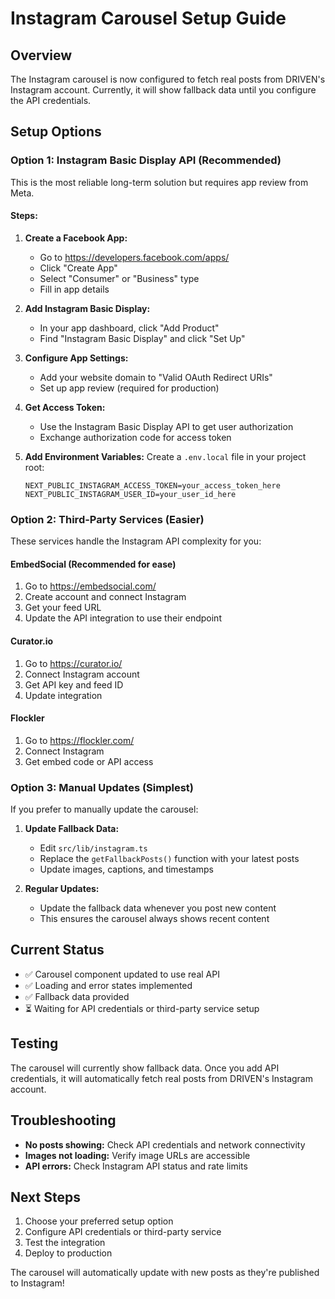 # Instagram Carousel Setup Guide

## Overview
The Instagram carousel is now configured to fetch real posts from DRIVEN's Instagram account. Currently, it will show fallback data until you configure the API credentials.

## Setup Options

### Option 1: Instagram Basic Display API (Recommended)
This is the most reliable long-term solution but requires app review from Meta.

#### Steps:
1. **Create a Facebook App:**
   - Go to https://developers.facebook.com/apps/
   - Click "Create App"
   - Select "Consumer" or "Business" type
   - Fill in app details

2. **Add Instagram Basic Display:**
   - In your app dashboard, click "Add Product"
   - Find "Instagram Basic Display" and click "Set Up"

3. **Configure App Settings:**
   - Add your website domain to "Valid OAuth Redirect URIs"
   - Set up app review (required for production)

4. **Get Access Token:**
   - Use the Instagram Basic Display API to get user authorization
   - Exchange authorization code for access token

5. **Add Environment Variables:**
   Create a `.env.local` file in your project root:
   ```
   NEXT_PUBLIC_INSTAGRAM_ACCESS_TOKEN=your_access_token_here
   NEXT_PUBLIC_INSTAGRAM_USER_ID=your_user_id_here
   ```

### Option 2: Third-Party Services (Easier)
These services handle the Instagram API complexity for you:

#### EmbedSocial (Recommended for ease)
1. Go to https://embedsocial.com/
2. Create account and connect Instagram
3. Get your feed URL
4. Update the API integration to use their endpoint

#### Curator.io
1. Go to https://curator.io/
2. Connect Instagram account
3. Get API key and feed ID
4. Update integration

#### Flockler
1. Go to https://flockler.com/
2. Connect Instagram
3. Get embed code or API access

### Option 3: Manual Updates (Simplest)
If you prefer to manually update the carousel:

1. **Update Fallback Data:**
   - Edit `src/lib/instagram.ts`
   - Replace the `getFallbackPosts()` function with your latest posts
   - Update images, captions, and timestamps

2. **Regular Updates:**
   - Update the fallback data whenever you post new content
   - This ensures the carousel always shows recent content

## Current Status
- ✅ Carousel component updated to use real API
- ✅ Loading and error states implemented
- ✅ Fallback data provided
- ⏳ Waiting for API credentials or third-party service setup

## Testing
The carousel will currently show fallback data. Once you add API credentials, it will automatically fetch real posts from DRIVEN's Instagram account.

## Troubleshooting
- **No posts showing:** Check API credentials and network connectivity
- **Images not loading:** Verify image URLs are accessible
- **API errors:** Check Instagram API status and rate limits

## Next Steps
1. Choose your preferred setup option
2. Configure API credentials or third-party service
3. Test the integration
4. Deploy to production

The carousel will automatically update with new posts as they're published to Instagram! 